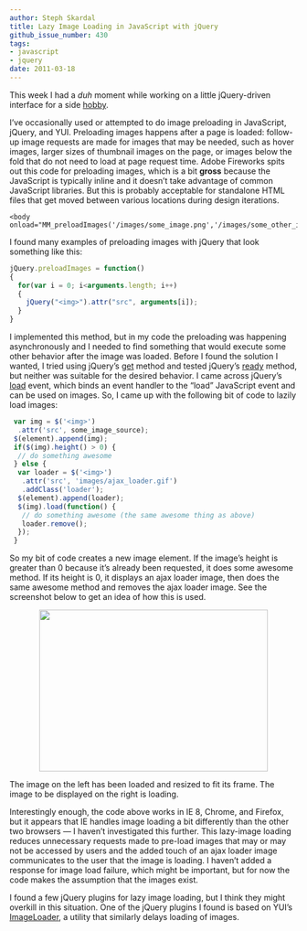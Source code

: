 ```yaml
---
author: Steph Skardal
title: Lazy Image Loading in JavaScript with jQuery
github_issue_number: 430
tags:
- javascript
- jquery
date: 2011-03-18
---
```




This week I had a *duh* moment while working on a little jQuery-driven interface for a side [hobby](http://stephskardal.com/).

I’ve occasionally used or attempted to do image preloading in JavaScript, jQuery, and YUI. Preloading images happens after a page is loaded: follow-up image requests are made for images that may be needed, such as hover images, larger sizes of thumbnail images on the page, or images below the fold that do not need to load at page request time. Adobe Fireworks spits out this code for preloading images, which is a bit **gross** because the JavaScript is typically inline and it doesn’t take advantage of common JavaScript libraries. But this is probably acceptable for standalone HTML files that get moved between various locations during design iterations.

```plain
<body onload="MM_preloadImages('/images/some_image.png','/images/some_other_image.png')">
```

I found many examples of preloading images with jQuery that look something like this:

```javascript
jQuery.preloadImages = function()
{
  for(var i = 0; i<arguments.length; i++)
  {
    jQuery("<img>").attr("src", arguments[i]);
  }
}
```

I implemented this method, but in my code the preloading was happening asynchronously and I needed to find something that would execute some other behavior after the image was loaded. Before I found the solution I wanted, I tried using jQuery’s [get](https://api.jquery.com/jQuery.get/) method and tested jQuery’s [ready](https://api.jquery.com/ready/) method, but neither was suitable for the desired behavior. I came across jQuery’s [load](https://api.jquery.com/load-event/) event, which binds an event handler to the “load” JavaScript event and can be used on images. So, I came up with the following bit of code to lazily load images:

```javascript
 var img = $('<img>')
  .attr('src', some_image_source);
 $(element).append(img);
 if($(img).height() > 0) {
  // do something awesome
 } else {
  var loader = $('<img>')
   .attr('src', 'images/ajax_loader.gif')
   .addClass('loader');
  $(element).append(loader); 
  $(img).load(function() {
   // do something awesome (the same awesome thing as above)
   loader.remove();
  });
 }
```

So my bit of code creates a new image element. If the image’s height is greater than 0 because it’s already been requested, it does some awesome method. If its height is 0, it displays an ajax loader image, then does the same awesome method and removes the ajax loader image. See the screenshot below to get an idea of how this is used.

<a href="/blog/2011/03/lazy-image-loading-jquery-javascript/image-0-big.png" onblur="try {parent.deselectBloggerImageGracefully();} catch(e) {}"><img alt="" border="0" id="BLOGGER_PHOTO_ID_5585481609153615714" src="/blog/2011/03/lazy-image-loading-jquery-javascript/image-0.png" style="display:block; margin:0px auto 10px; text-align:center;cursor:pointer; cursor:hand;width: 400px; height: 283px;"/></a>

The image on the left has been loaded and resized to fit its frame. The image to be displayed on the right is loading.

Interestingly enough, the code above works in IE 8, Chrome, and Firefox, but it appears that IE handles image loading a bit differently than the other two browsers — I haven’t investigated this further. This lazy-image loading reduces unnecessary requests made to pre-load images that may or may not be accessed by users and the added touch of an ajax loader image communicates to the user that the image is loading. I haven’t added a response for image load failure, which might be important, but for now the code makes the assumption that the images exist.

I found a few jQuery plugins for lazy image loading, but I think they might overkill in this situation. One of the jQuery plugins I found is based on YUI’s [ImageLoader](https://yuilibrary.com/yui/docs/imageloader/), a utility that similarly delays loading of images.


